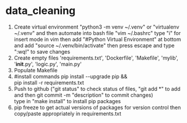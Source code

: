 # data_cleaning

1. Create virtual environment "python3 -m venv ~/.venv" or "virtualenv ~/.venv" and then automate into bash file "vim ~/.bashrc" type "i" for insert mode in vim then add "#Python Virtual Environment" at bottom and add "source ~/.venv/bin/activate" then press escape and type ":wq!" to save changes
2. Create empty files 'requirements.txt', 'Dockerfile', 'Makefile', 'mylib', '__init__.py', 'logic.py', 'main.py'
3. Populate Makefile 
4. 	#install commands
		pip install --upgrade pip &&\
		pip install -r requirements.txt
5. Push to github ("git status" to check status of files, "git add *" to add and then git commit -m "description"  to commit changes)        
type in "make install" to install pip packages 
6. pip freeze to get actual versions of packages for version control then copy/paste appropriately in requirements.txt

